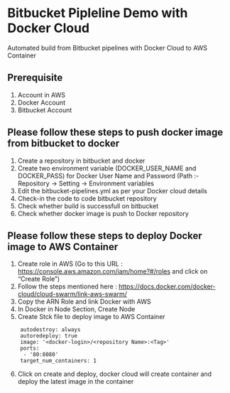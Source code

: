 # Bitbucket Pipleline Demo with Docker Cloud

Automated build from Bitbucket pipelines with Docker Cloud to AWS Container

## Prerequisite
1. Account in AWS
2. Docker Account
3. Bitbucket Account

## Please follow these steps to push docker image from bitbucket to docker
1. Create a repository in bitbucket and docker
2. Create two environment variable (DOCKER_USER_NAME and DOCKER_PASS) for Docker User Name and Password (Path :- Repository -> Setting -> Environment variables
3. Edit the bitbucket-pipelines.yml as per your Docker cloud details
4. Check-in the code to code bitbucket repository
5. Check whether build is successfull on bitbucket
6. Check whether docker image is push to Docker repository


## Please follow these steps to deploy Docker image to AWS Container
1. Create role in AWS (Go to this URL : https://console.aws.amazon.com/iam/home?#/roles and click on “Create Role”)
2. Follow the steps mentioned here : https://docs.docker.com/docker-cloud/cloud-swarm/link-aws-swarm/
3. Copy the ARN Role and link Docker with AWS
4. In Docker in Node Section, Create Node
5. Create Stck file to deploy image to AWS Container
 ```test-service:
     autodestroy: always
     autoredeploy: true
     image: '<docker-login>/<repository Name>:<Tag>'
     ports:
      - '80:8080'
     target_num_containers: 1
```
6. Click on create and deploy, docker cloud will create container and deploy the latest image in the container






